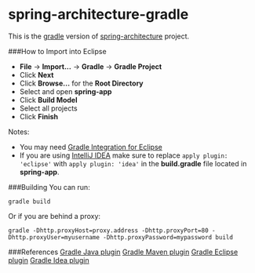 # spring-architecture-gradle

This is the <a href="https://www.gradle.org" target="_blank">gradle</a> version of <a href="https://github.com/lucaslouca/spring-architecture" target="_blank">spring-architecture</a> project.


###How to Import into Eclipse
* **File** -> **Import...** -> **Gradle** -> **Gradle Project**
* Click **Next**
* Click **Browse...** for the **Root Directory**
* Select and open **spring-app**
* Click **Build Model**
* Select all projects
* Click **Finish**

Notes: 
* You may need <a href="http://marketplace.eclipse.org/content/gradle-integration-eclipse-44" target="_blank">Gradle Integration for Eclipse</a>
* If you are using <a href="https://www.jetbrains.com/idea/" target="_blank">IntelliJ IDEA</a> make sure to replace ``apply plugin: 'eclipse'`` with ``apply plugin: 'idea'`` in the **build.gradle** file located in **spring-app**.

###Building
You can run:

```
gradle build
```

Or if you are behind a proxy:
```
gradle -Dhttp.proxyHost=proxy.address -Dhttp.proxyPort=80 -Dhttp.proxyUser=myusername -Dhttp.proxyPassword=mypassword build
```

###References
<a href="http://www.gradle.org/docs/current/userguide/java_plugin.html" target="_blank">Gradle Java plugin</a>
<a href="http://www.gradle.org/docs/current/userguide/maven_plugin.html" target="_blank">Gradle Maven plugin</a>
<a href="http://www.gradle.org/docs/current/userguide/eclipse_plugin.html" target="_blank">Gradle Eclipse plugin</a>
<a href="http://www.gradle.org/docs/current/userguide/idea_plugin.html" target="_blank">Gradle Idea plugin</a>
